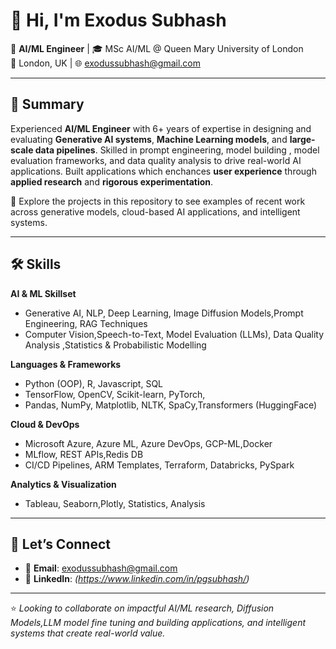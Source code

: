 # 👋 Hi, I'm Exodus Subhash

🚀 **AI/ML Engineer** | 🎓 MSc AI/ML @ Queen Mary University of London  
📍 London, UK | 🌐 exodussubhash@gmail.com

---

## 🧠 Summary

Experienced **AI/ML Engineer** with 6+ years of expertise in designing and evaluating **Generative AI systems**, **Machine Learning models**, and **large-scale data pipelines**. Skilled in prompt engineering, model building , model evaluation frameworks, and data quality analysis to drive real-world AI applications. Built applications which enchances **user experience** through **applied research** and **rigorous experimentation**.

📂 Explore the projects in this repository to see examples of recent work across generative models, cloud-based AI applications, and intelligent systems.

---

## 🛠️ Skills

**AI & ML Skillset**  
- Generative AI, NLP, Deep Learning, Image Diffusion Models,Prompt Engineering, RAG Techniques  
- Computer Vision,Speech-to-Text, Model Evaluation (LLMs), Data Quality Analysis ,Statistics & Probabilistic Modelling


**Languages & Frameworks**  
- Python (OOP), R, Javascript, SQL  
- TensorFlow, OpenCV, Scikit-learn, PyTorch, 
- Pandas, NumPy, Matplotlib, NLTK, SpaCy,Transformers (HuggingFace)

**Cloud & DevOps**  
- Microsoft Azure, Azure ML, Azure DevOps, GCP-ML,Docker 
- MLflow, REST APIs,Redis DB
- CI/CD Pipelines, ARM Templates, Terraform, Databricks, PySpark  

**Analytics & Visualization**  
- Tableau, Seaborn,Plotly, Statistics, Analysis

---
## 🤝 Let’s Connect

- 📧 **Email**: [exodussubhash@gmail.com](mailto:exodussubhash@gmail.com)  
- 💼 **LinkedIn**: *(https://www.linkedin.com/in/pgsubhash/)*  

---

⭐ *Looking to collaborate on impactful AI/ML research, Diffusion Models,LLM model fine tuning and building applications, and intelligent systems that create real-world value.*


<!---
Exodussubhash/Exodussubhash is a ✨ special ✨ repository because its `README.md` (this file) appears on your GitHub profile.
You can click the Preview link to take a look at your changes.
--->
